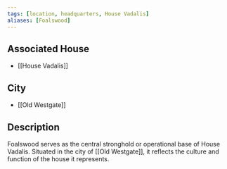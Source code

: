 ```yaml
---
tags: [location, headquarters, House Vadalis]
aliases: [Foalswood]
---
```


## Associated House
- [[House Vadalis]]

## City
- [[Old Westgate]]

## Description
Foalswood serves as the central stronghold or operational base of House Vadalis. Situated in the city of [[Old Westgate]], it reflects the culture and function of the house it represents.
